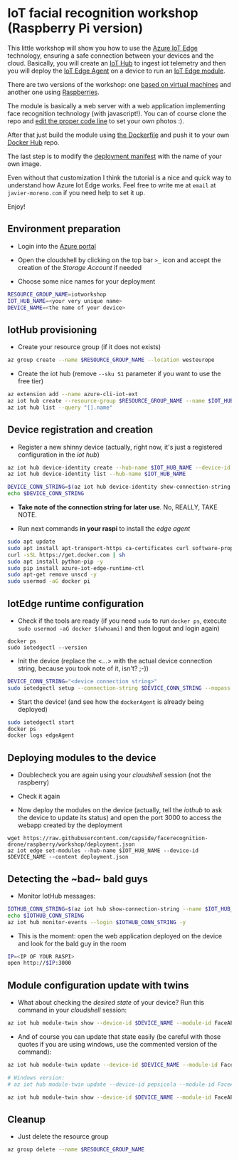 # IoT facial recognition workshop (Raspberry Pi version)

This little workshop will show you how to use the [Azure IoT Edge](https://azure.microsoft.com/services/iot-edge/) technology, ensuring a safe connection between your devices and the cloud. Basically, you will create an [IoT Hub](https://azure.microsoft.com/services/iot-hub) to ingest iot telemetry and then you will deploy the [IoT Edge Agent](https://github.com/Azure/iotedge) on a device to run an [IoT Edge module](https://docs.microsoft.com/azure/marketplace/iot-edge-module).

There are two versions of the workshop: one [based on virtual machines](https://github.com/capside/facerecognition-drone/tree/workshop/workshop) and another one using [Raspberries](https://github.com/capside/facerecognition-drone/tree/raspberry/workshop).

The module is basically a web server with a web application implementing face recognition technology (with javascript!).  You can of course clone the repo and [edit the proper code line](https://github.com/capside/facerecognition-drone/blob/f20be193900c3fa8395f275f93562cc64d8a0dd4/modules/FaceAPIServerModule/views/index.html#L402) to set your own photos :). 

After that just build the module using [the Dockerfile](https://github.com/capside/facerecognition-drone/blob/workshop/modules/FaceAPIServerModule/Dockerfile.amd64) and push it to your own [Docker Hub](https://hub.docker.com) repo. 

The last step is to modify the [deployment manifest](https://github.com/capside/facerecognition-drone/blob/26e455ea28d7ff758acf82e7634c46b62220300f/workshop/deployment.json#L40) with the name of your own image.

Even without that customization I think the tutorial is a nice and quick way to understand how Azure Iot Edge works. Feel free to write me at `email` at `javier-moreno.com` if you need help to set it up. 

Enjoy!

## Environment preparation

* Login into the [Azure portal](https://portal.azure.com)

* Open the cloudshell by clicking on the top bar `>_` icon and accept the creation of the *Storage Account* if needed

* Choose some nice names for your deployment

```bash
RESOURCE_GROUP_NAME=iotworkshop
IOT_HUB_NAME=<your very unique name>
DEVICE_NAME=<the name of your device>
```

## IotHub provisioning

* Create your resource group (if it does not exists) 

```bash
az group create --name $RESOURCE_GROUP_NAME --location westeurope
```

* Create the iot hub (remove `--sku S1` parameter if you want to use the free tier)

```bash
az extension add --name azure-cli-iot-ext
az iot hub create --resource-group $RESOURCE_GROUP_NAME --name $IOT_HUB_NAME --sku S1
az iot hub list --query "[].name"
```

## Device registration and creation

* Register a new shinny device (actually, right now, it's just a registered configuration in the *iot hub*)

```bash
az iot hub device-identity create --hub-name $IOT_HUB_NAME --device-id $DEVICE_NAME --edge-enabled
az iot hub device-identity list --hub-name $IOT_HUB_NAME

DEVICE_CONN_STRING=$(az iot hub device-identity show-connection-string --device-id $DEVICE_NAME --hub-name $IOT_HUB_NAME --query connectionString --output tsv)
echo $DEVICE_CONN_STRING
```

* **Take note of the connection string for later use**. No, REALLY, TAKE NOTE.

* Run next commands **in your raspi** to install the *edge agent*

```bash
sudo apt update
sudo apt install apt-transport-https ca-certificates curl software-properties-common -y
curl -sSL https://get.docker.com | sh
sudo apt install python-pip -y
sudo pip install azure-iot-edge-runtime-ctl
sudo apt-get remove unscd -y
sudo usermod -aG docker pi
```

## IotEdge runtime configuration

* Check if the tools are ready (if you need `sudo` to run `docker ps`, execute `sudo usermod -aG docker $(whoami)` and then logout and login again)

```
docker ps
sudo iotedgectl --version
```

* Init the device (replace the <...> with the actual device connection string, because you took note of it, isn't? ;-))
 
```bash
DEVICE_CONN_STRING="<device connection string>"
sudo iotedgectl setup --connection-string $DEVICE_CONN_STRING --nopass
```

* Start the device! (and see how the `dockerAgent` is already being deployed)

```bash
sudo iotedgectl start
docker ps
docker logs edgeAgent
```

## Deploying modules to the device

* Doublecheck you are again using your *cloudshell* session (not the raspberry) 

* Check it again

* Now deploy the modules on the device (actually, tell the *iothub* to ask the device to update its status) and open the port 3000 to access the webapp created by the deployment

```
wget https://raw.githubusercontent.com/capside/facerecognition-drone/raspberry/workshop/deployment.json
az iot edge set-modules --hub-name $IOT_HUB_NAME --device-id $DEVICE_NAME --content deployment.json
```

## Detecting the ~bad~ bald guys

* Monitor IotHub messages:

```bash
IOTHUB_CONN_STRING=$(az iot hub show-connection-string --name $IOT_HUB_NAME --query connectionString --output tsv)
echo $IOTHUB_CONN_STRING
az iot hub monitor-events --login $IOTHUB_CONN_STRING -y
```

* This is the moment: open the web application deployed on the device and look for the bald guy in the room

```bash
IP=<IP OF YOUR RASPI>
open http://$IP:3000
```

## Module configuration update with twins

* What about checking the *desired state* of your device? Run this command in your *cloudshell* session: 

```bash
az iot hub module-twin show --device-id $DEVICE_NAME --module-id FaceAPIServerModule --login "$IOTHUB_CONN_STRING" --resource-group $RESOURCE_GROUP_NAME
```

* And of course you can update that state easily (be careful with those quotes if you are using windows, use the commented version of the command):

```bash
az iot hub module-twin update --device-id $DEVICE_NAME --module-id FaceAPIServerModule --login "$IOTHUB_CONN_STRING" --resource-group $RESOURCE_GROUP_NAME --set properties.desired='{"apiKey":"12345", "sirenIP": "0.0.0.0"}'

# Windows version:
# az iot hub module-twin update --device-id pepsicola --module-id FaceAPIServerModule --login "HostName=ciberadoiothubdemo.azure-devices.net;SharedAccessKeyName=iothubowner;SharedAccessKey=WrRmz16n3Cqmg2UPx+ALhCE50ys7ZOFUwW0f7WKoicg=" --resource-group iotworkshop --set properties.desired="{\"apiKey\":\"12345\", \"sirenIP\": \"0.0.0.0\"}"

az iot hub module-twin show --device-id $DEVICE_NAME --module-id FaceAPIServerModule --login "$IOTHUB_CONN_STRING" --resource-group $RESOURCE_GROUP_NAME
```

## Cleanup

* Just delete the resource group

```bash
az group delete --name $RESOURCE_GROUP_NAME
```
